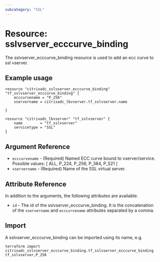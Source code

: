 ```yaml
---
subcategory: "SSL"
---
```


# Resource: sslvserver_ecccurve_binding

The sslvserver_ecccurve_binding resource is used to add an ecc curve to ssl vserver.


## Example usage

```hcl
resource "citrixadc_sslvserver_ecccurve_binding" "tf_sslvserver_ecccurve_binding" {
	ecccurvename = "P_256"
	vservername = citrixadc_lbvserver.tf_sslvserver.name
	
}

resource "citrixadc_lbvserver" "tf_sslvserver" {
	name        = "tf_sslvserver"
	servicetype = "SSL"
}
```


## Argument Reference

* `ecccurvename` - (Required) Named ECC curve bound to vserver/service. Possible values: [ ALL, P_224, P_256, P_384, P_521 ]
* `vservername` - (Required) Name of the SSL virtual server.


## Attribute Reference

In addition to the arguments, the following attributes are available:

* `id` - The id of the sslvserver_ecccurve_binding. It is the concatenation of the `vservername` and `ecccurvename` attributes separated by a comma.


## Import

A sslvserver_ecccurve_binding can be imported using its name, e.g.

```shell
terraform import citrixadc_sslvserver_ecccurve_binding.tf_sslvserver_ecccurve_binding tf_sslvserver,P_256
```
